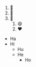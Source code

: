 1. :apple:
2. :orange:
3. :strawberry:
    1. :smile:
    2. :heart:
    
* Ha
* Hi
    * Hu
    * He
        * Ho
